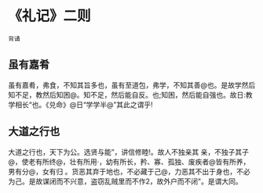 # 《礼记》二则

`背诵`

## 虽有嘉肴

虽有嘉肴，弗食，不知其旨多也，虽有至道包，弗学，不知其善@也。是故学然后知不足，教然后知困@。知不足，然后能自反。也;知困，然后能自强也。故日:教学相长“也。《兑命》@日“学学半@”其此之谓乎!

## 大道之行也

大道之行也，天下为公。选贤与能”，讲信修睦!。故人不独亲其
亲，不独子其子@，使老有所终@，壮有所用·，幼有所长，矜、寡、孤独、废疾者@皆有所养，男有分@，女有归 。货恶其弃于地也，不必藏于己@，力恶其不出于身也，不必为己。是故谋闭而不兴意，盗窃乱贼里而不作2，故外户而不闭"。是谓大同。
